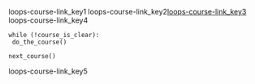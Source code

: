 loops-course-link_key1
loops-course-link_key2[loops-course-link_key3](http://saral.navgurukul.org/course/83)
loops-course-link_key4

```
while (!course_is_clear):
 do_the_course()

next_course()
```
loops-course-link_key5
